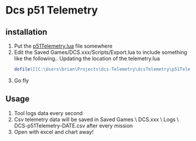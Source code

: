 # Dcs p51 Telemetry

## installation
1. Put the [p51Telemetry.lua](./dcsTelemetry/p51Telemetry.lua) file somewhere
2. Edit the Saved Games/DCS.xxx/Scripts/Export.lua to include something like
   the following.. Updating the location of the telemetry.lua
    ```lua
    dofile([[C:\Users\brian\Projects\dcs-Telemetry\dcsTelemetry\p51Telemetry.lua]])
    ```
3. Go fly

## Usage
1. Tool logs data every second
2. Csv telemetry data will be saved in Saved Games \ DCS.xxx \ Logs \ DCS-p51Telemetry-DATE.csv after every mission
3. Open with excel and chart away!